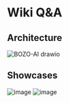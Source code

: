 # Wiki Q&A

## Architecture

![BOZO-AI drawio](https://github.com/user-attachments/assets/5a8123e9-6cb8-444c-afbf-a57c45956e58)

## Showcases
![image](https://github.com/user-attachments/assets/ee553260-dc5d-4195-84f7-57d677bf6264)
![image](https://github.com/user-attachments/assets/04acc70a-24d3-476e-aa0c-a89460f06048)
